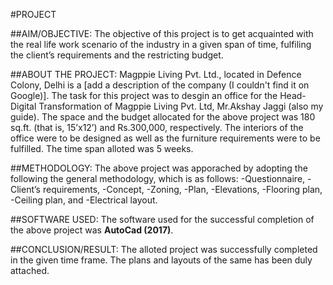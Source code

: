#PROJECT

##AIM/OBJECTIVE:
The objective of this project is to get acquainted with the real life 
work scenario of the industry in a given span of time, fulfiling the client’s 
requirements and the restricting budget.


##ABOUT THE PROJECT:
Magppie Living Pvt. Ltd., located in Defence Colony, Delhi is a [add a 
description of the company (I couldn't find it on Google)].
The task for this project was to desgin an office for the Head-Digital 
Transformation of Magppie Living Pvt. Ltd, Mr.Akshay Jaggi (also my guide).
The space and the budget allocated for the above project was 180 sq.ft. 
(that is, 15’x12’) and Rs.300,000, respectively.
The interiors of the office were to be designed as well as the furniture requirements were to be fulfilled.
The time span alloted was 5 weeks.


##METHODOLOGY:
The above project was apporached by adopting the following the general methodology, which is as follows:
-Questionnaire,
-Client’s requirements,
-Concept,
-Zoning,
-Plan,
-Elevations,
-Flooring plan,
-Ceiling plan, and 
-Electrical layout.


##SOFTWARE USED:
The software used for the successful completion of the above project was **AutoCad (2017)**.


##CONCLUSION/RESULT:
The alloted project was successfully completed in the given time frame.
The plans and layouts of the same has been duly attached.

